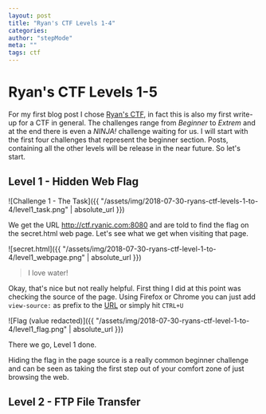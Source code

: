 ```yaml
---
layout: post
title: "Ryan's CTF Levels 1-4"
categories:
author: "stepMode"
meta: ""
tags: ctf
---
```

# Ryan's CTF Levels 1-5

For my first blog post I chose [Ryan's CTF](http://ctf.ryanic.com/), in fact this is also my first write-up for a CTF in general. The challenges range from *Beginner* to *Extrem* and at the end there is even a *NINJA!* challenge waiting for us. I will start with the first four challenges that represent the beginner section. Posts, containing all the other levels will be release in the near future. So let's start.

## Level 1 - Hidden Web Flag

![Challenge 1 - The Task]({{ "/assets/img/2018-07-30-ryans-ctf-levels-1-to-4/level1_task.png" | absolute_url }})

We get the URL http://ctf.ryanic.com:8080 and are told to find the flag on the secret.html web page. Let's see what we get when visiting that page.

![secret.html]({{ "/assets/img/2018-07-30-ryans-ctf-level-1-to-4/level1_webpage.png" | absolute_url }})

> I love water!

Okay, that's nice but not really helpful. First thing I did at this point was checking the source of the page. Using Firefox or Chrome you can just add `view-source:` as prefix to the [URL](view-source:http://ctf.ryanic.com:8080/secret.html) or simply hit `CTRL+U`

![Flag (value redacted)]({{ "/assets/img/2018-07-30-ryans-ctf-level-1-to-4/level1_flag.png" | absolute_url }})

There we go, Level 1 done.

Hiding the flag in the page source is a really common beginner challenge and can be seen as taking the first step out of your comfort zone of just browsing the web.

## Level 2 - FTP File Transfer
